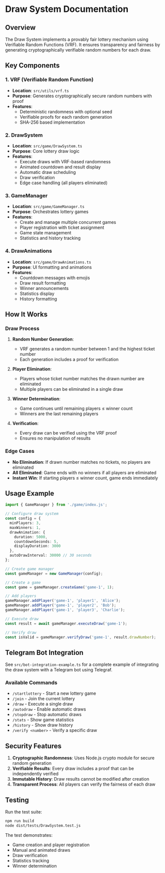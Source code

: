 # Draw System Documentation

## Overview

The Draw System implements a provably fair lottery mechanism using Verifiable Random Functions (VRF). It ensures transparency and fairness by generating cryptographically verifiable random numbers for each draw.

## Key Components

### 1. VRF (Verifiable Random Function)
- **Location**: `src/utils/vrf.ts`
- **Purpose**: Generates cryptographically secure random numbers with proof
- **Features**:
  - Deterministic randomness with optional seed
  - Verifiable proofs for each random generation
  - SHA-256 based implementation

### 2. DrawSystem
- **Location**: `src/game/DrawSystem.ts`
- **Purpose**: Core lottery draw logic
- **Features**:
  - Execute draws with VRF-based randomness
  - Animated countdown and result display
  - Automatic draw scheduling
  - Draw verification
  - Edge case handling (all players eliminated)

### 3. GameManager
- **Location**: `src/game/GameManager.ts`
- **Purpose**: Orchestrates lottery games
- **Features**:
  - Create and manage multiple concurrent games
  - Player registration with ticket assignment
  - Game state management
  - Statistics and history tracking

### 4. DrawAnimations
- **Location**: `src/game/DrawAnimations.ts`
- **Purpose**: UI formatting and animations
- **Features**:
  - Countdown messages with emojis
  - Draw result formatting
  - Winner announcements
  - Statistics display
  - History formatting

## How It Works

### Draw Process

1. **Random Number Generation**:
   - VRF generates a random number between 1 and the highest ticket number
   - Each generation includes a proof for verification

2. **Player Elimination**:
   - Players whose ticket number matches the drawn number are eliminated
   - Multiple players can be eliminated in a single draw

3. **Winner Determination**:
   - Game continues until remaining players ≤ winner count
   - Winners are the last remaining players

4. **Verification**:
   - Every draw can be verified using the VRF proof
   - Ensures no manipulation of results

### Edge Cases

- **No Elimination**: If drawn number matches no tickets, no players are eliminated
- **All Eliminated**: Game ends with no winners if all players are eliminated
- **Instant Win**: If starting players ≤ winner count, game ends immediately

## Usage Example

```typescript
import { GameManager } from './game/index.js';

// Configure draw system
const config = {
  minPlayers: 3,
  maxWinners: 1,
  drawAnimation: {
    duration: 5000,
    countdownSeconds: 5,
    displayDuration: 3000
  },
  autoDrawInterval: 30000 // 30 seconds
};

// Create game manager
const gameManager = new GameManager(config);

// Create a game
const game = gameManager.createGame('game-1', 1);

// Add players
gameManager.addPlayer('game-1', 'player1', 'Alice');
gameManager.addPlayer('game-1', 'player2', 'Bob');
gameManager.addPlayer('game-1', 'player3', 'Charlie');

// Execute draw
const result = await gameManager.executeDraw('game-1');

// Verify draw
const isValid = gameManager.verifyDraw('game-1', result.drawNumber);
```

## Telegram Bot Integration

See `src/bot-integration-example.ts` for a complete example of integrating the draw system with a Telegram bot using Telegraf.

### Available Commands

- `/startlottery` - Start a new lottery game
- `/join` - Join the current lottery
- `/draw` - Execute a single draw
- `/autodraw` - Enable automatic draws
- `/stopdraw` - Stop automatic draws
- `/stats` - Show game statistics
- `/history` - Show draw history
- `/verify <number>` - Verify a specific draw

## Security Features

1. **Cryptographic Randomness**: Uses Node.js crypto module for secure random generation
2. **Verifiable Results**: Every draw includes a proof that can be independently verified
3. **Immutable History**: Draw results cannot be modified after creation
4. **Transparent Process**: All players can verify the fairness of each draw

## Testing

Run the test suite:

```bash
npm run build
node dist/tests/DrawSystem.test.js
```

The test demonstrates:
- Game creation and player registration
- Manual and animated draws
- Draw verification
- Statistics tracking
- Winner determination